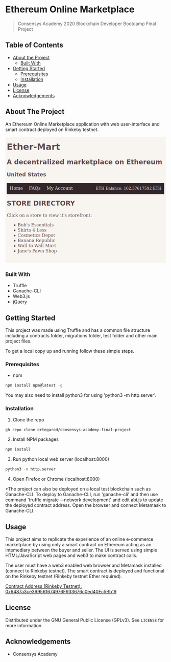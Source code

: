 # Ethereum Online Marketplace
> Consensys Academy 2020 Blockchain Developer Bootcamp Final Project

<!-- TABLE OF CONTENTS -->
## Table of Contents

* [About the Project](#about-the-project)
  * [Built With](#built-with)
* [Getting Started](#getting-started)
  * [Prerequisites](#prerequisites)
  * [Installation](#installation)
* [Usage](#usage)
* [License](#license)
* [Acknowledgements](#acknowledgements)

<!-- ABOUT THE PROJECT -->
## About The Project
 An Ethereum Online Marketplace application with web user-interface and smart contract deployed on Rinkeby testnet.
 <p>
 <img src="demo.PNG" alt="Dapp Example Screenshot">

### Built With

* Truffle
* Ganache-CLI
* Web3.js
* jQuery

<!-- GETTING STARTED -->
## Getting Started

This project was made using Truffle and has a common file structure including a contracts folder, migrations folder, test folder and other main project files.

To get a local copy up and running follow these simple steps.

### Prerequisites

* npm
```sh
npm install npm@latest -g
```

You may also need to install python3 for using 'python3 -m http.server'.

### Installation

1. Clone the repo
```sh
gh repo clone ortegarod/consensys-academy-final-project
```
2. Install NPM packages
```sh
npm install
```
3. Run python local web server (localhost:8000)
```sh
python3 -m http.server
```
4. Open Firefox or Chrome (localhost:8000)


*The project can also be deployed on a local test blockchain such as Ganache-CLI. To deploy to Ganache-CLI, run 'ganache-cli' and then use command 'truffle migrate --network development' and edit abi.js to update the deployed contract address. Open the browser and connect Metamask to Ganache-CLI.

<!-- USAGE EXAMPLES -->
## Usage

This project aims to replicate the experience of an online e-commerce marketplace by using only a smart contract on Ethereum acting as an intemediary between the buyer and seller. The UI is served using simple HTML/JavaScript web pages and web3 to make contract calls. 

The user must have a web3 enabled web browser and Metamask installed (connect to Rinkeby testnet). The smart contract is deployed and functional on the Rinkeby testnet (Rinkeby testnet Ether required).

<a href="https://rinkeby.etherscan.io/address/0x6487a3ce399561674976F933676c0ed40Ec5Bb19">Contract Address (Rinkeby Testnet): 0x6487a3ce399561674976F933676c0ed40Ec5Bb19
</a> 

<!-- LICENSE -->
## License

Distributed under the GNU General Public License (GPLv3). See `LICENSE` for more information.

<!-- ACKNOWLEDGEMENTS -->
## Acknowledgements

* Consensys Academy


